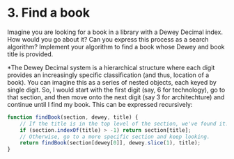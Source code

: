 # 3. Find a book
Imagine you are looking for a book in a library with a Dewey Decimal index. How would you go about it? Can you express this process as a search algorithm? Implement your algorithm to find a book whose Dewey and book title is provided.

*The Dewey Decimal system is a hierarchical structure where each digit provides an increasingly specific classification (and thus, location of a book). You can imagine this as a series of nested objects, each keyed by single digit. So, I would start with the first digit (say, 6 for technology), go to that section, and then move onto the next digit (say 3 for architechture) and continue until I find my book. This can be expressed recursively:
```js
function findBook(section, dewey, title) {
    // If the title is in the top level of the section, we've found it!
    if (section.indexOf(title) > -1) return section[title];
    // Otherwise, go to a more specific section and keep looking.
    return findBook(section[dewey[0]], dewey.slice(1), title);
}
```
